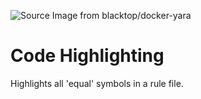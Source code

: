 ![][logo]

# Code Highlighting
Highlights all 'equal' symbols in a rule file.

[logo]: ../../images/logo.png "Source Image from blacktop/docker-yara"
